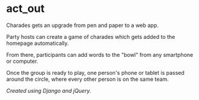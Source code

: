 # act_out

Charades gets an upgrade from pen and paper to a web app.

Party hosts can create a game of charades which gets added to the homepage automatically. 

From there, participants can add words to the "bowl" from any smartphone or computer.

Once the group is ready to play, one person's phone or tablet is passed around the circle, where every other person is on the same team.

_Created using Django and jQuery._
